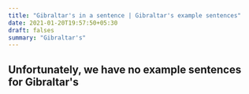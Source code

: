 ```yaml
---
title: "Gibraltar's in a sentence | Gibraltar's example sentences"
date: 2021-01-20T19:57:50+05:30
draft: falses
summary: "Gibraltar's"
---
```

## Unfortunately, we have no example sentences for Gibraltar's                 
